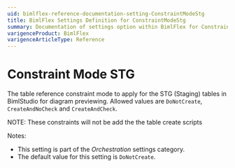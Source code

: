 ```yaml
---
uid: bimlflex-reference-documentation-setting-ConstraintModeStg
title: BimlFlex Settings Definition for ConstraintModeStg
summary: Documentation of settings option within BimlFlex for ConstraintModeStg
varigenceProduct: BimlFlex
varigenceArticleType: Reference
---
```


# Constraint Mode STG

The table reference constraint mode to apply for the STG (Staging) tables in BimlStudio for diagram previewing. Allowed values are `DoNotCreate`, `CreateAndNoCheck` and `CreateAndCheck`.

NOTE: These constraints will not be add the the table create scripts

Notes:

* This setting is part of the *Orchestration* settings category.
* The default value for this setting is `DoNotCreate`.
